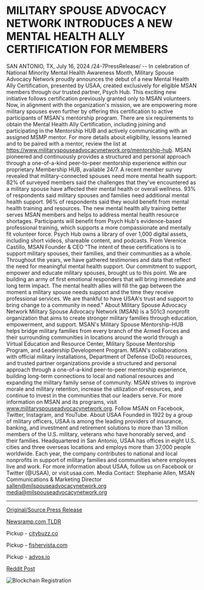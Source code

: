 # MILITARY SPOUSE ADVOCACY NETWORK INTRODUCES A NEW MENTAL HEALTH ALLY CERTIFICATION FOR MEMBERS

SAN ANTONIO, TX, July 16, 2024 /24-7PressRelease/ -- In celebration of National Minority Mental Health Awareness Month, Military Spouse Advocacy Network proudly announces the debut of a new Mental Health Ally Certification, presented by USAA, created exclusively for eligible MSAN members through our trusted partner, Psych Hub.  This exciting new initiative follows certification previously granted only to MSAN volunteers. Now, in alignment with the organization's mission, we are empowering more military spouses even further by offering this certification to active participants of MSAN's mentorship program.   There are six requirements to obtain the Mental Health Ally Certification, including joining and participating in the Mentorship HUB and actively communicating with an assigned MSMP mentor. For more details about eligibility, lessons learned and to be paired with a mentor, review the list at https://www.militaryspouseadvocacynetwork.org/mentorship-hub.  MSAN pioneered and continuously provides a structured and personal approach through a one-of-a-kind peer-to-peer mentorship experience within our proprietary Membership HUB, available 24/7. A recent member survey revealed that military-connected spouses need more mental health support:   82% of surveyed members said the challenges that they've encountered as a military spouse have affected their mental health or overall wellness.  93% of respondents said military spouses and families need additional mental health support. 96% of respondents said they would benefit from mental health training and resources.  The new mental health ally training better serves MSAN members and helps to address mental health resource shortages. Participants will benefit from Psych Hub's evidence-based professional training, which supports a more compassionate and mentally fit volunteer force. Psych Hub owns a library of over 1,000 digital assets, including short videos, shareable content, and podcasts.   From Verenice Castillo, MSAN Founder & CEO "The intent of these certifications is to support military spouses, their families, and their communities as a whole. Throughout the years, we have gathered testimonies and data that reflect the need for meaningful mental health support. Our commitment to support, empower and educate military spouses, brought us to this point. We are building an army of first emotional responders that will bring immediate and long term impact. The mental health allies will fill the gap between the moment a military spouse needs support and the time they receive professional services. We are thankful to have USAA's trust and support to bring change to a community in need."   About Military Spouse Advocacy Network Military Spouse Advocacy Network (MSAN) is a 501c3 nonprofit organization that aims to create stronger military families through education, empowerment, and support. MSAN's Military Spouse Mentorship-HUB helps bridge military families from every branch of the Armed Forces and their surrounding communities in locations around the world through a Virtual Education and Resource Center, Military Spouse Mentorship Program, and Leadership Development Program. MSAN's collaborations with official military installations, Department of Defense (DoD) resources, and trusted partner organizations provide a structured and personal approach through a one-of-a-kind peer-to-peer mentorship experience, building long-term connections to local and national resources and expanding the military family sense of community. MSAN strives to improve morale and military retention, increase the utilization of resources, and continue to invest in the communities that our leaders serve.  For more information on MSAN and its programs, visit www.militaryspouseadvocacynetwork.org. Follow MSAN on Facebook, Twitter, Instagram, and YouTube.  About USAA Founded in 1922 by a group of military officers, USAA is among the leading providers of insurance, banking, and investment and retirement solutions to more than 13 million members of the U.S. military, veterans who have honorably served, and their families. Headquartered in San Antonio, USAA has offices in eight U.S. cities and three overseas locations and employs more than 37,000 people worldwide. Each year, the company contributes to national and local nonprofits in support of military families and communities where employees live and work. For more information about USAA, follow us on Facebook or Twitter (@USAA), or visit usaa.com.  Media Contact: Stephanie Allen, MSAN Communications & Marketing Director sallen@milspouseadvocacynetwork.org media@milspouseadvocacynetwork.org 

---

[Original/Source Press Release](https://www.24-7pressrelease.com/press-release/512541/military-spouse-advocacy-network-introduces-a-new-mental-health-ally-certification-for-members)
                    

[Newsramp.com TLDR](https://newsramp.com/curated-news/new-mental-health-ally-certification-launched-by-military-spouse-advocacy-network-and-usaa/7af0809624d37ac7588e409c7fc56a6e) 


Pickup - [citybuzz.co](https://citybuzz.co/2024/07/16/military-spouse-advocacy-network-launches-mental-health-ally-certification-for-members)

Pickup - [fishervista.com](https://fishervista.com/en/military-spouse-advocacy-network-launches-mental-health-ally-certification/20244975)

Pickup - [advos.io](https://advos.io/en/military-spouse-advocacy-network-launches-mental-health-ally-certification/20244975)
 



[Reddit Post](https://www.reddit.com/r/newsramp/comments/1e4id0q/new_mental_health_ally_certification_launched_by/) 



![Blockchain Registration](https://cdn.newsramp.app/24-7PressRelease/qrcode/247/16/pavecZVJ.webp)